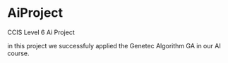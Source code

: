 # AiProject
CCIS Level 6 Ai Project

in this project we successfuly applied the Genetec Algorithm GA in our AI course.
